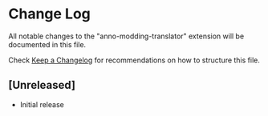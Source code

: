# Change Log

All notable changes to the "anno-modding-translator" extension will be documented in this file.

Check [Keep a Changelog](http://keepachangelog.com/) for recommendations on how to structure this file.

## [Unreleased]

- Initial release